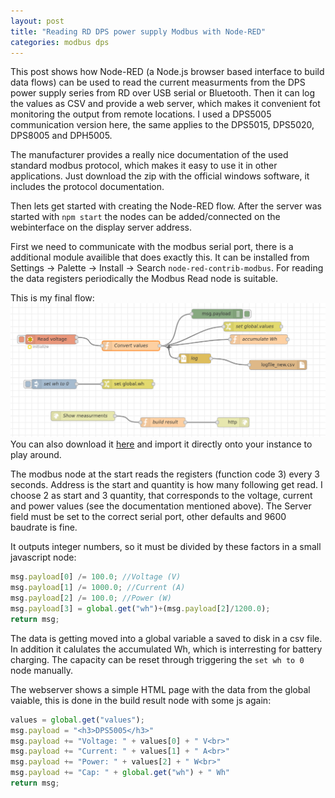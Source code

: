```yaml
---
layout: post
title: "Reading RD DPS power supply Modbus with Node-RED"
categories: modbus dps
---
```

This post shows how Node-RED (a Node.js browser based interface to build data flows) can be used to read the current measurments from the DPS power supply series from RD over USB serial or Bluetooth. Then it can log the values as CSV and provide a web server, which makes it convenient fot monitoring the output from remote locations. I used a DPS5005 communication version here, the same applies to the DPS5015, DPS5020, DPS8005 and DPH5005.

The manufacturer provides a really nice documentation of the used standard modbus protocol, which makes it easy to use it in other applications. Just download the zip with the official windows software, it includes the protocol documentation.

Then lets get started with creating the Node-RED flow. After the server was started with `npm start` the nodes can be added/connected on the webinterface on the display server address.

First we need to communicate with the modbus serial port, there is a additional module availible that does exactly this. It can be installed from Settings -> Palette -> Install -> Search `node-red-contrib-modbus`. For reading the data registers periodically the Modbus Read node is suitable.

This is my final flow:
![node red flow screenshot](/assets/dps-modbus-nodered.png)
You can also download it [here](/assets/dps-modbus-read.json) and import it directly onto your instance to play around.

The modbus node at the start reads the registers (function code 3) every 3 seconds. Address is the start and quantity is how many following get read. I choose 2 as start and 3 quantity, that corresponds to the voltage, current and power values (see the documentation mentioned above). The Server field must be set to the correct serial port, other defaults and 9600 baudrate is fine.

It outputs integer numbers, so it must be divided by these factors in a small javascript node:
```js
msg.payload[0] /= 100.0; //Voltage (V)
msg.payload[1] /= 1000.0; //Current (A)
msg.payload[2] /= 100.0; //Power (W)
msg.payload[3] = global.get("wh")+(msg.payload[2]/1200.0);
return msg;
```
The data is getting moved into a global variable a saved to disk in a csv file. In addition it calulates the accumulated Wh, which is interresting for battery charging. The capacity can be reset through triggering the `set wh to 0` node manually.

The webserver shows a simple HTML page with the data from the global vaiable, this is done in the build result node with some js again:
```js
values = global.get("values");
msg.payload = "<h3>DPS5005</h3>"
msg.payload += "Voltage: " + values[0] + " V<br>"
msg.payload += "Current: " + values[1] + " A<br>"
msg.payload += "Power: " + values[2] + " W<br>"
msg.payload += "Cap: " + global.get("wh") + " Wh"
return msg;
```
